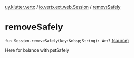 [uy.klutter.vertx](../index.md) / [io.vertx.ext.web.Session](index.md) / [removeSafely](.)


# removeSafely
`fun Session.removeSafely(key:&nbsp;String): Any?` [(source)](https://github.com/kohesive/klutter/blob/master/vertx3-jdk8/src/main/kotlin/uy/klutter/vertx/VertxWeb.kt#L24)

Here for balance with putSafely


